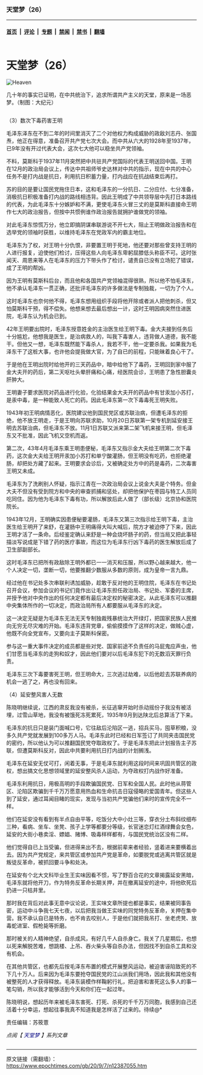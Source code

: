 ### 天堂梦（26）

---

#### [首页](../../../..?n12387055) &nbsp;|&nbsp; [评论](../../../../../epoch-comment?n12387055) &nbsp;|&nbsp; [专题](../../../../../epoch-special?n12387055) &nbsp;|&nbsp; [禁闻](../../../../../epoch-news?n12387055) &nbsp;|&nbsp; [禁书](../../../../../books?n12387055) &nbsp;|&nbsp; [翻墙](https://github.com/gfw-breaker/nogfw/blob/master/README.md?n12387055)


<div class="column" id="artbody" itemprop="articleBody">
 <div class="whitebg">
  <div class="column">
   <div class="arttop mbottom20">
    <h1 class="title">
     天堂梦（26）
    </h1>
    <span class="pad5">
     <ok href="https://i.epochtimes.com/assets/uploads/2020/07/Heaven--600x400.jpg" target="_blank">
      <img alt="Heaven" class="aligncenter wp-post-image" src="https://i.epochtimes.com/assets/uploads/2020/07/Heaven--600x400.jpg"/>
     </ok>
     <div class="imgtxt caption">
      <p>
       几十年的事实已证明，在中共统治下，追求所谓共产主义的天堂，原来是一场恶梦。（制图：大纪元）
      </p>
     </div>
    </span>
   </div>
  </div>
  <!-- article content begin -->
  <p>
   （3）数次下毒药害王明
  </p>
  <p>
   毛泽东泽东在不到二年的时间里消灭了二个对他权力构成威胁的政敌刘志丹、张国焘，他正在得意，准备召开共产党七次大会。而中共从六大的1928年至1937年，已9年没有开过代表大会，这次七大他可以稳坐共产党领袖。
  </p>
  <p>
   不料，莫斯科于1937年11月突然把中共驻共产党国际的代表王明送回中国。王明在12月的政治局会议上，传达中共祖师爷史达林对中共的指示，现在中共的中心任务不是打内战是抗日，利用抗日积蓄力量，打内战应在抗战结束后再打。
  </p>
  <p>
   苏的目的是要让国民党拖住日本，这和毛泽东的一分抗日、二分应付、七分准备，消极抗日积极准备打内战的路线相违背。因此王明成了中共领导层中先打日本路线的代表，为此毛泽东十分嫉妒和不满，更使毛泽东火冒三丈的是莫斯科直接命王明作七大的政治报告，但按中共惯例谁作政治报告就拥护谁做党的领袖。
  </p>
  <p>
   对此毛泽东惊慌万分，他立即搞阴谋串联游说不开七大，阻止王明做政治报告和在选举党的领袖时获胜，以维持毛泽东在党政军内的霸主地位。
  </p>
  <p>
   毛泽东为了权，对王明十分仇恨，非要置王明于死地，他还要对那些曾支持王明的人进行报复，迫使他们检讨，压得这些人向毛泽东卑躬屈膝低头称臣不可。这时张闻天、周恩来等人在毛泽东的压力下带头作了检讨，谴责自已没有立场犯了错误，成了王明的帮凶。
  </p>
  <p>
   因为王明有莫斯科后台，而且他和各国共产党领袖混得很熟，所以他不怕毛泽东，他不承认毛泽东一贯正确，还批评毛泽东的许多做法是专制独裁，一切为了个人。
  </p>
  <p>
   这时毛泽东也奈何他不得，毛泽东想用组织手段将他开除或者派人把他刺杀，但又怕莫斯科干预，得不偿失。他想来想去最后想出一计，这时王明因病突然住进医院，毛泽东认为机会已到。
  </p>
  <p>
   42年王明要出院时，毛泽东授意姓金的主治医生给王明下毒。金大夫接到任务后十分尴尬，他想我是医生，是治病救人的，叫我下毒害人，违背做人道德，我不能干。但他又一想，毛泽东既然能下毒杀人，我若不干，他一定要杀我。如果我为毛泽东干了这桩大事，也许他会提我做大官，为了自已的前程，只能昧着良心干了。
  </p>
  <p>
   于是他在王明出院时给他开的三天药品中，暗中给他下了毒药，王明回到家中服了金大夫开的药后，第二天呕吐头晕肝痛和心痛，经医院会诊，王明患了急性胆囊炎肝肿大。
  </p>
  <p>
   王明妻子要求医院对药品进行化验，化验结果金大夫开的药品中有甘汞加小苏打，是汞中毒，是一种能致人死亡的药。因此毛泽东第一次下毒毒死王明失败。
  </p>
  <p>
   1943年初王明病情恶化，医院建议他到国民党区或苏联治病，但遭毛泽东的拒绝，他不放王明走，于是王明向苏联求助，10月20日苏联第一架专机到延安接王明去苏联治病，但毛泽东不放。11月1日苏联又派来第二架飞机来接王明，但毛泽东又不批准，因此飞机又空机而返。
  </p>
  <p>
   第二次，43年4月毛泽东乘王明患便秘，毛泽东又指示金大夫给王明第二次下毒药，这次金大夫给王明开汞加小苏打和单宁酸灌肠，但王明没有吃药，也拒绝灌肠，却把处方藏了起来。王明要求会诊后，又被确定处方中的药是毒药，二次毒害王明又未成。
  </p>
  <p>
   毛泽东为了洗刷别人怀疑，指示江青在一次政治局会议上说金大夫是个特务。但金大夫不但没有受到院方和中央的审查抓捕和惩处，却把他保护在枣园与特工人员同吃同住。因为他为毛泽东下毒有功，所以解放后此人做了（部长级）北京协和医院院长。
  </p>
  <p>
   1943年12月，王明确实因患便秘要灌肠，毛泽东又第三次指示给王明下毒，主治医生给王明开了来舒，在灌肠中王明痛得大叫大喊后，院方才被迫停了下来，因此王明才活了一条命。后经鉴定确认来舒是一种会烧坏肠子的药，但当局又把此事轻描淡写说成是下错了药的医疗事故，而这位为毛泽东行凶下毒药的医生解放后成了卫生部副部长。
  </p>
  <p>
   这时毛泽东已把所有政敌除王明外都已一一消灭和压服，所以野心越来越大，他一个人决定一切，垄断一切，他要推翻少数服从多数的原则，成为皇帝一言九鼎。
  </p>
  <p>
   经过他在书记处多次串联利诱加威胁，趁敢于反对他的王明住院，毛泽东在书记处召开会议，参加会议的书记们竟作出让毛泽东担任政治局、书记处、军委的主席，并授予他对中央作出的任何决定都有最后决定权的秘密决定。从此毛泽东可以推翻中央集体所作的一切决定，而政治局所有人都要服从毛泽东的决定。
  </p>
  <p>
   这一决定无疑是为毛泽东无法无天专制独裁残暴统治大开绿灯，把国家民族人民推向无穷无尽灾难的开始。毛泽东违背党章，偷偷摸摸作了这样的决定，做贼心虚，他既不向全党宣布，又要向主子莫斯科保密。
  </p>
  <p>
   参与这一重大事件决定的成员都是些对党、国家前途不负责任的马屁鬼应声虫，他们甘愿当毛泽东的走狗和奴才，因此他们要对以后毛泽东犯下的无数滔天罪行负责。
  </p>
  <p>
   毛泽东三次下毒要害死王明，但王明命大，三次逃过劫难，以后他趁去苏联养病的机会一逃了之，再也没有回来。
  </p>
  <p>
   （4）延安整风害人无数
  </p>
  <p>
   陈晓明继续说，江西的肃反我没有被杀，长征逃窜开始时杀动摇份子我没有被活埋，过雪山草地，我没有被饿死冻死累死，1935年9月到达陕北后总算活了下来。
  </p>
  <p>
   毛泽东的抗日只是装门面喊口号，它往敌后沦陷区一逃，招兵买马，囤草积粮，没多久共产党就发展到100多万人马。毛泽东此时已经和日军签订了共同夹击国民党的密约，所以他认为可以推翻国民党夺取政权了。于是毛泽东把此计划报告主子苏联，但遭莫斯科反对，因此中共要利用抗日打内战的计划搁浅。
  </p>
  <p>
   毛泽东在延安无仗可打，闲着无事，于是毛泽东就利用这段时间来巩固共管区的政权，想出搞文化思想领域里的延安整风杀人运动，为夺政权打内战作好准备。
  </p>
  <p>
   毛泽东利用抗日，用极高明的手段欺骗国民党、日军和全国人民。此时他从蒋管区、沦陷区欺骗到千千万万愿意用热血和生命抗击日寇侵略的爱国青年。但这些人到了延安，通过耳闻目睹的现实，发现与当初共产党骗他们来时的宣传完全不一样。
  </p>
  <p>
   他们在延安没有看到有半点自由平等，吃饭分大中小灶三等，穿衣分土布斜纹细布三种，看病、坐车、坐凳、孩子上学等都要分等级，长官迷恋灯红酒绿舞会女色，延安的大街小巷卖淫、嫖娼、赌博、吸毒样样都有，与国民党统治区没有二样。
  </p>
  <p>
   他们觉得自已上当受骗，但进得来出不去，根据前辈来者经验，竖着进来要横着出去。因为共产党规定，来共管区或参加共产党是革命，如要脱党或逃离共管区就是叛徒反革命，被抓回要斗争和处决。
  </p>
  <p>
   在延安有个北大文科毕业生王实味因看不惯，写了野百合花的文章揭露延安黑暗，毛泽东就将他开刀，作为特务反革命长期关押，并在撤离延安的途中，将他砍死后扔进一只枯井里。
  </p>
  <p>
   那时我在背后对此事无意中议论说，王实味文章所提也都是事实，结果被同事告密，运动中斗争我七天七夜，以后把我当做王实味的同党特务反革命，关押在集中营。我不承认自已是特务，也不肯去咬别人，于是他们就把我吊打、坐老虎凳、放毒蛇进室、假枪毙等折磨。
  </p>
  <p>
   那时被关的人精神绝望，自杀成风，有好几千人自杀身亡。我关了几星期后，也想以死来解脱苦难，想跳楼、上吊、吞火柴头等自杀办法，但因找不到自杀工具和没有机会。
  </p>
  <p>
   在其他共管区，也都先后按毛泽东布置的模式开展整风运动，被迫害诬陷致死的不下几十万人。后来因为毛泽东要抢夺国民党的江山派我们用场，因此我和其他没有被整死的人才获得释放。毛泽东装模作样鞠躬行礼，把迫害和害死这么多人的事一笔勾销，所以我才能够活到今天和你们在一起过年。
  </p>
  <p>
   陈晓明说，想起历年来被毛泽东害死、打死、杀死的千千万万同胞，我感到自己还活着十分幸运，想起往事我真不知道我是怎样活了过来的。待续@*
  </p>
  <p>
   责任编辑：苏筱薏
  </p>
  <p>
   <em>
    点阅【
    <span style="color: #000080;">
     <ok href="https://www.epochtimes.com/gb/tag/%E5%A4%A9%E5%A0%82%E5%A4%A2.html" style="color: #000080;">
      天堂梦
     </ok>
    </span>
    】系列文章
   </em>
  </p>
  <!-- article content end -->
 </div>
</div>


---

原文链接（需翻墙）：https://www.epochtimes.com/gb/20/9/7/n12387055.htm